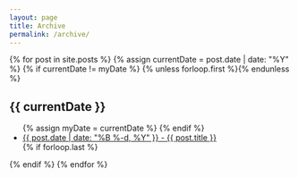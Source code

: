 ```yaml
---
layout: page
title: Archive
permalink: /archive/
---
```


<section class="archive-post-list">

{% for post in site.posts %}
    {% assign currentDate = post.date | date: "%Y" %}
    {% if currentDate != myDate %}
        {% unless forloop.first %}</ul>{% endunless %}
        <h1>{{ currentDate }}</h1>
        <ul>
        {% assign myDate = currentDate %}
    {% endif %}
    <li><a href="{{ post.url }}"><span>{{ post.date | date: "%B %-d, %Y" }}</span> - {{ post.title }}</a></li>
    {% if forloop.last %}</ul>{% endif %}
{% endfor %}

</section>
